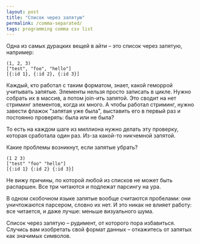 ```yaml
---
layout: post
title: "Список через запятую"
permalink: /comma-separated/
tags: programming comma csv list
---
```


Одна из самых дурацких вещей в айти – это список через запятую, например:

~~~
(1, 2, 3)
["test", "foo", "hello"]
[{:id 1}, {:id 2}, {:id 3}]
~~~

Каждый, кто работал с таким форматом, знает, какой геморрой учитывать
запятые. Элементы нельзя просто записать в цикле. Нужно собрать их в массив, а
потом join-ить запятой. Это сводит на нет стриминг элементов, когда их много. А
чтобы работал стриминг, нужно завести флажок "запятая уже была", выставить его в
первый раз и постоянно проверять: была или не была?

То есть на каждом шаге из миллиона нужно делать эту проверку, которая сработала
один раз. Из-за какой-то никчемной запятой.

Какие проблемы возникнут, если запятые убрать?

~~~
(1 2 3)
["test" "foo" "hello"]
[{:id 1} {:id 2} {:id 3}]
~~~

Не вижу причины, по которой любой из списков не может быть распаршен. Все три
читаются и подлежат парсингу на ура.

В одном скобочном языке запятые вообще считаются пробелами: они уничтожаются
парсером, словно их нет. И это никак не влияет работу: все читается, и даже
лучше: меньше визуального шума.

Список через запятую – рудимент, от которого пора избавиться. Случись вам
изобретать свой формат данных – откажитесь от запятых как значимых символов.
